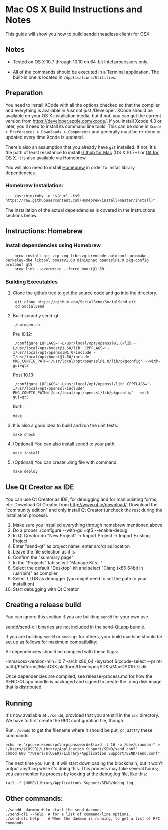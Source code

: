 Mac OS X Build Instructions and Notes
====================================
This guide will show you how to build sendd (headless client) for OSX.

Notes
-----

* Tested on OS X 10.7 through 10.10 on 64-bit Intel processors only.

* All of the commands should be executed in a Terminal application. The
built-in one is located in `/Applications/Utilities`.

Preparation
-----------

You need to install XCode with all the options checked so that the compiler
and everything is available in /usr not just /Developer. XCode should be
available on your OS X installation media, but if not, you can get the
current version from https://developer.apple.com/xcode/. If you install
Xcode 4.3 or later, you'll need to install its command line tools. This can
be done in `Xcode > Preferences > Downloads > Components` and generally must
be re-done or updated every time Xcode is updated.

There's also an assumption that you already have `git` installed. If
not, it's the path of least resistance to install [Github for Mac](https://mac.github.com/)
(OS X 10.7+) or
[Git for OS X](https://code.google.com/p/git-osx-installer/). It is also
available via Homebrew.

You will also need to install [Homebrew](http://brew.sh) in order to install library
dependencies.

### Homebrew Installation:
```
    /usr/bin/ruby -e "$(curl -fsSL https://raw.githubusercontent.com/Homebrew/install/master/install)"
```


The installation of the actual dependencies is covered in the Instructions
sections below.

Instructions: Homebrew
----------------------

### Install dependencies using Homebrew

        brew install git zip zmq librsvg qrencode autoconf automake berkeley-db4 libtool boost@1.60 miniupnpc openssl@1.0 pkg-config protobuf qt5
        brew link --overwrite --force boost@1.60

### Building Executables

1. Clone the github tree to get the source code and go into the directory.

        git clone https://github.com/SocialSend/SocialSend.git
        cd SocialSend

2.  Build sendd y send-qt:

        ./autogen.sh
    Pre 10.12:

        ./configure LDFLAGS='-L/usr/local/opt/openssl@1.0/lib -L/usr/local/opt/boost@1.60/lib' CPPFLAGS='-I/usr/local/opt/openssl@1.0/include -I/usr/local/opt/boost@1.60/include' PKG_CONFIG_PATH='/usr/local/opt/openssl@1.0/lib/pkgconfig' --with-gui=qt5
    Post 10.13:

        ./configure LDFLAGS='-L/usr/local/opt/openssl/lib' CPPFLAGS='-I/usr/local/opt/openssl/include' PKG_CONFIG_PATH='/usr/local/opt/openssl/lib/pkgconfig' --with-gui=qt5
 
    Both:
 
        make

3.  It is also a good idea to build and run the unit tests:

        make check

4.  (Optional) You can also install sendd to your path:

        make install

5.  (Optional) You can create .dmg file with command:

        make deploy

Use Qt Creator as IDE
------------------------
You can use Qt Creator as IDE, for debugging and for manipulating forms, etc.
Download Qt Creator from http://www.qt.io/download/. Download the "community edition" and only install Qt Creator (uncheck the rest during the installation process).

1. Make sure you installed everything through homebrew mentioned above
2. Do a proper ./configure --with-gui=qt5 --enable-debug
3. In Qt Creator do "New Project" -> Import Project -> Import Existing Project
4. Enter "send-qt" as project name, enter src/qt as location
5. Leave the file selection as it is
6. Confirm the "summary page"
7. In the "Projects" tab select "Manage Kits..."
8. Select the default "Desktop" kit and select "Clang (x86 64bit in /usr/bin)" as compiler
9. Select LLDB as debugger (you might need to set the path to your installtion)
10. Start debugging with Qt Creator

Creating a release build
------------------------
You can ignore this section if you are building `sendd` for your own use.

sendd/send-cli binaries are not included in the send-Qt.app bundle.

If you are building `sendd` or `send-qt` for others, your build machine should be set up
as follows for maximum compatibility:

All dependencies should be compiled with these flags:

 -mmacosx-version-min=10.7
 -arch x86_64
 -isysroot $(xcode-select --print-path)/Platforms/MacOSX.platform/Developer/SDKs/MacOSX10.7.sdk

Once dependencies are compiled, see release-process.md for how the SEND-Qt.app
bundle is packaged and signed to create the .dmg disk image that is distributed.

Running
-------

It's now available at `./sendd`, provided that you are still in the `src`
directory. We have to first create the RPC configuration file, though.

Run `./sendd` to get the filename where it should be put, or just try these
commands:

    echo -e "rpcuser=sendrpc\nrpcpassword=$(xxd -l 16 -p /dev/urandom)" > "/Users/${USER}/Library/Application Support/SEND/send.conf"
    chmod 600 "/Users/${USER}/Library/Application Support/SEND/send.conf"

The next time you run it, it will start downloading the blockchain, but it won't
output anything while it's doing this. This process may take several hours;
you can monitor its process by looking at the debug.log file, like this:

    tail -f $HOME/Library/Application\ Support/SEND/debug.log

Other commands:
-------

    ./sendd -daemon # to start the send daemon.
    ./send-cli --help  # for a list of command-line options.
    ./send-cli help    # When the daemon is running, to get a list of RPC commands
